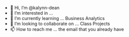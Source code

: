 - 👋 Hi, I’m @kalynn-dean 
- 👀 I’m interested in ... 
- 🌱 I’m currently learning ... Business Analytics
- 💞️ I’m looking to collaborate on ... Class Projects
- 📫 How to reach me ... the email that you already have

<!---
kalynn-dean/kalynn-dean is a ✨ special ✨ repository because its `README.md` (this file) appears on your GitHub profile.
You can click the Preview link to take a look at your changes.
--->
